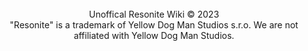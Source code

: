 <div style="text-align: center; padding-top: 5%;">
    Unoffical Resonite Wiki &copy; 2023
    <br/>
    "Resonite" is a trademark of Yellow Dog Man Studios s.r.o. We are not affiliated with Yellow Dog Man Studios.
</div>
